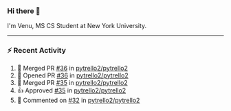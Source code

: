 ### Hi there 👋

I'm Venu, MS CS Student at New York University.

---

### :zap: Recent Activity

<!--RECENT_ACTIVITY:start-->
1. 🎉 Merged PR [#36](https://github.com/pytrello2/pytrello2/pull/36) in [pytrello2/pytrello2](https://github.com/pytrello2/pytrello2)
2. 💪 Opened PR [#36](https://github.com/pytrello2/pytrello2/pull/36) in [pytrello2/pytrello2](https://github.com/pytrello2/pytrello2)
3. 🎉 Merged PR [#35](https://github.com/pytrello2/pytrello2/pull/35) in [pytrello2/pytrello2](https://github.com/pytrello2/pytrello2)
4. 👍 Approved [#35](https://github.com/pytrello2/pytrello2/pull/35#pullrequestreview-1792004031) in [pytrello2/pytrello2](https://github.com/pytrello2/pytrello2)
5. 💬 Commented on [#32](https://github.com/pytrello2/pytrello2/pull/32#discussion_r1432259090) in [pytrello2/pytrello2](https://github.com/pytrello2/pytrello2)
<!--RECENT_ACTIVITY:end-->

<!--
**vchrombie/vchrombie** is a ✨ _special_ ✨ repository because its `README.md` (this file) appears on your GitHub profile.

Here are some ideas to get you started:

- 🔭 I’m currently working on ...
- 🌱 I’m currently learning ...
- 👯 I’m looking to collaborate on ...
- 🤔 I’m looking for help with ...
- 💬 Ask me about ...
- 📫 How to reach me: ...
- 😄 Pronouns: ...
- ⚡ Fun fact: ...
-->
